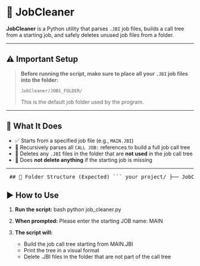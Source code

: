 # 🧹 JobCleaner

**JobCleaner** is a Python utility that parses `.JBI` job files, builds a call tree from a starting job, and safely deletes unused job files from a folder.

---

## ⚠️ Important Setup

> **Before running the script, make sure to place all your `.JBI` job files into the folder:**
>
> ```
> JobCleaner/JOBS_FOLDER/
> ```
> This is the default job folder used by the program.

---
## 📌 What It Does

- ✅ Starts from a specified job file (e.g., `MAIN.JBI`)
- 🔁 Recursively parses all `CALL JOB:` references to build a full job call tree
- 🧼 Deletes any `.JBI` files in the folder that are **not used** in the job call tree
- 🔐 Does **not delete anything** if the starting job is missing

---

<pre> ## 📁 Folder Structure (Expected) ``` your_project/ ├── JobCleaner/ │ └── JOBS_FOLDER/ │ ├── MAIN.JBI │ ├── SUB1.JBI │ └── unused_job.JBI ├── job_cleaner.py ``` </pre>

## ▶️ How to Use

1. **Run the script:**
   bash
   python job_cleaner.py

2. **When prompted:**
    Please enter the starting JOB name: MAIN

3. **The script will:**
    - Build the job call tree starting from MAIN.JBI
    - Print the tree in a visual format
    - Delete .JBI files in the folder that are not part of the call tree
